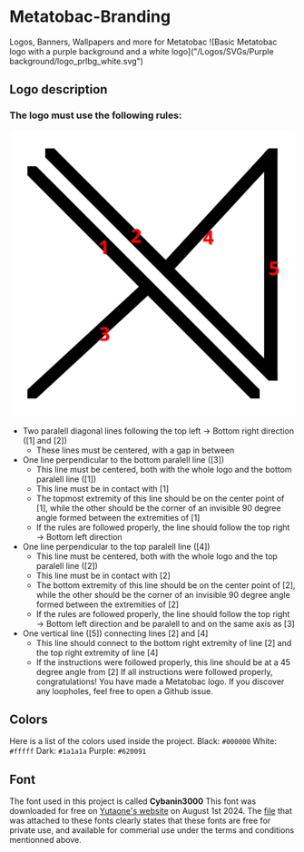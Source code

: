 # Metatobac-Branding
Logos, Banners, Wallpapers and more for Metatobac
![Basic Metatobac logo with a purple background and a white logo]("/Logos/SVGs/Purple background/logo_prlbg_white.svg")

## Logo description
### The logo must use the following rules:
![Metatobac logo with numbers showing the lines in order](/Assets/logo_tutorial.png)
+ Two paralell diagonal lines following the top left -> Bottom right direction ([1] and [2])
    - These lines must be centered, with a gap in between
+ One line perpendicular to the bottom paralell line ([3])
    - This line must be centered, both with the whole logo and the bottom paralell line ([1])
    - This line must be in contact with [1]
    - The topmost extremity of this line should be on the center point of [1], while the other should be the corner of an invisible 90 degree angle formed between the extremities of [1]
    - If the rules are followed properly, the line should follow the top right -> Bottom left direction
+ One line perpendicular to the top paralell line ([4])
    - This line must be centered, both with the whole logo and the top paralell line ([2])
    - This line must be in contact with [2]
    - The bottom extremity of this line should be on the center point of [2], while the other should be the corner of an invisible 90 degree angle formed between the extremities of [2]
    - If the rules are followed properly, the line should follow the top right -> Bottom left direction and be paralell to and on the same axis as [3]
+ One vertical line ([5]) connecting lines [2] and [4]
    - This line should connect to the bottom right extremity of line [2] and the top right extremity of line [4]
    - If the instructions were followed properly, this line should be at a 45 degree angle from [2]
If all instructions were followed properly, congratulations! You have made a Metatobac logo. If you discover any loopholes, feel free to open a Github issue.

## Colors
Here is a list of the colors used inside the project.
Black: `#000000`
White: `#fffff`
Dark: `#1a1a1a`
Purple: `#620091`

## Font
The font used in this project is called **Cybanin3000**
This font was downloaded for free on [Yutaone's website](https://yutaone.booth.pm/) on August 1st 2024.
The [file](Assets/readme_yutaone.txt) that was attached to these fonts clearly states that these fonts are free for private use, and available for commerial use under the terms and conditions mentionned above.

